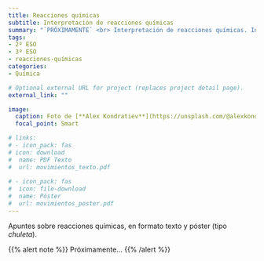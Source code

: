 ```yaml
---
title: Reacciones químicas
subtitle: Interpretación de reacciones químicas
summary: "`PRÓXIMAMENTE` <br> Interpretación de reacciones químicas. Iniciación a la estequiometría. Ley de conservación de la masa."
tags:
- 2º ESO
- 3º ESO
- reacciones-químicas
categories:
- Química

# Optional external URL for project (replaces project detail page).
external_link: ""

image:
  caption: Foto de [**Alex Kondratiev**](https://unsplash.com/@alexkondratiev) en [Unsplash](https://unsplash.com)
  focal_point: Smart

# links:
# - icon_pack: fas
# icon: download
#  name: PDF Texto
#  url: movimientos_texto.pdf
  
# - icon_pack: fas
#  icon: file-download
#  name: Póster
#  url: movimientos_poster.pdf  
---
```


Apuntes sobre reacciones químicas, en formato texto y póster (tipo _chuleta_).

{{% alert note %}}
Próximamente...
{{% /alert %}}